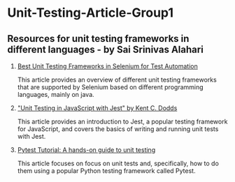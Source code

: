 # Unit-Testing-Article-Group1

## Resources for unit testing frameworks in different languages - by Sai Srinivas Alahari

1. [Best Unit Testing Frameworks in Selenium for Test Automation](https://www.testquality.com/blog/tpost/upfxffmse1-best-unit-testing-frameworks-in-selenium#:~:text=Unit%20Testing%20can%20be%20performed%20in%20both%20manual%20and%20by%20automation.&text=Unit%20Testing%20Frameworks%20can%20be,to%20separate%20groups%20is%20possible.)
  
    This article provides an overview of different unit testing frameworks that are supported by Selenium based on different programming languages, mainly on java.
    
2. ["Unit Testing in JavaScript with Jest" by Kent C. Dodds](https://dev.to/annietaylorchen/study-notes-for-kent-c-dodds-javascript-testing-course-43n3)

    This article provides an introduction to Jest, a popular testing framework for JavaScript, and covers the basics of writing and running unit tests with Jest.
    
3. [Pytest Tutorial: A hands-on guide to unit testing](https://www.datacamp.com/tutorial/pytest-tutorial-a-hands-on-guide-to-unit-testing)

    This article focuses on focus on unit tests and, specifically, how to do them using a popular Python testing framework called Pytest.
